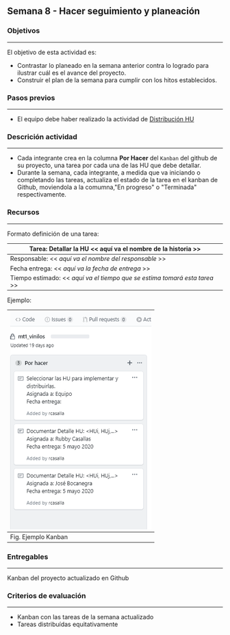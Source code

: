 ## Semana 8 - Hacer seguimiento y planeación

### Objetivos

---

El objetivo de esta actividad es:

- Contrastar lo planeado en la semana anterior contra lo logrado para ilustrar cuál es el avance del proyecto.
- Construir el plan de la semana para cumplir con los hitos establecidos.

### Pasos previos

---

- El equipo debe haber realizado la actividad de [Distribución HU](https://ticsw.github.io/mt1_guias_proyecto/semanas/semana1/s1_distribucion)

### Descrición actividad

---

- Cada integrante crea en la columna **Por Hacer** del `Kanban` del github de su proyecto, una tarea por cada una de las HU que debe detallar.
- Durante la semana, cada integrante, a medida que va iniciando o completando las tareas, actualiza el
  estado de la tarea en el kanban de Github, moviendola a la comumna,"En progreso" o "Terminada" respectivamente.

### Recursos

---

Formato definición de una tarea:

| Tarea: Detallar la HU \<\< aquí va el nombre de la historia >>               |
| ---------------------------------------------------------------------------- |
| Responsable: \<\< _aquí va el nombre del responsable_ >>                     |
| Fecha entrega: \<\< _aquí va la fecha de entrega_ >>                         |
| Tiempo estimado: \<\< _aquí va el tiempo que se estima tomará esta tarea_ >> |

Ejemplo:

| ![](./../../assets/images/kanbanTODO.PNG) |
| ----------------------------------------- |
| Fig. Ejemplo Kanban                       |

### Entregables

---

Kanban del proyecto actualizado en Github

### Criterios de evaluación

---

- Kanban con las tareas de la semana actualizado
- Tareas distribuídas equitativamente
